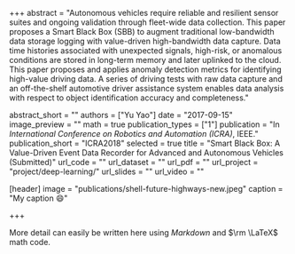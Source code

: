 +++
abstract = "Autonomous vehicles require reliable and resilient sensor suites and ongoing validation through fleet-wide data collection. This paper proposes a Smart Black Box (SBB) to augment traditional low-bandwidth data storage logging with value-driven high-bandwidth data capture. Data time histories associated with unexpected signals, high-risk, or anomalous conditions are stored in long-term memory and later uplinked to the cloud. This paper proposes and applies anomaly detection metrics for identifying high-value driving data. A series of driving tests with raw data capture and an off-the-shelf automotive driver assistance system enables data analysis with respect to object identification accuracy and completeness."

abstract_short = ""
authors = ["Yu Yao"]
date = "2017-09-15"
image_preview = ""
math = true
publication_types = ["1"]
publication = "In *International Conference on Robotics and Automation (ICRA)*, IEEE."
publication_short = "ICRA2018"
selected = true
title = "Smart Black Box: A Value-Driven Event Data Recorder for Advanced and Autonomous Vehicles (Submitted)"
url_code = ""
url_dataset = ""
url_pdf = ""
url_project = "project/deep-learning/"
url_slides = ""
url_video = ""

[header]
image = "publications/shell-future-highways-new.jpeg"
caption = "My caption :smile:"

+++

More detail can easily be written here using *Markdown* and $\rm \LaTeX$ math code.
